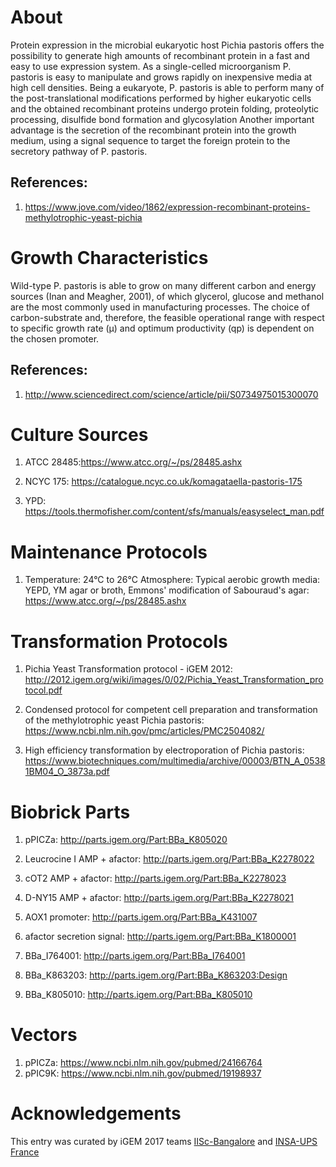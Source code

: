 # About
Protein expression in the microbial eukaryotic host Pichia pastoris offers the possibility to generate high amounts of recombinant protein in a fast and easy to use expression system. As a single-celled microorganism P. pastoris is easy to manipulate and grows rapidly on inexpensive media at high cell densities. Being a eukaryote, P. pastoris is able to perform many of the post-translational modifications performed by higher eukaryotic cells and the obtained recombinant proteins undergo protein folding, proteolytic processing, disulfide bond formation and glycosylation Another important advantage is the secretion of the recombinant protein into the growth medium, using a signal sequence to target the foreign protein to the secretory pathway of P. pastoris.

## References:
1. https://www.jove.com/video/1862/expression-recombinant-proteins-methylotrophic-yeast-pichia

# Growth Characteristics
Wild-type P. pastoris is able to grow on many different carbon and energy sources (Inan and Meagher, 2001), of which glycerol, glucose and methanol are the most commonly used in manufacturing processes. The choice of carbon-substrate and, therefore, the feasible operational range with respect to specific growth rate (μ) and optimum productivity (qp) is dependent on the chosen promoter.

## References:
1. http://www.sciencedirect.com/science/article/pii/S0734975015300070


# Culture Sources

1. ATCC 28485:https://www.atcc.org/~/ps/28485.ashx

2. NCYC 175: https://catalogue.ncyc.co.uk/komagataella-pastoris-175

3. YPD: https://tools.thermofisher.com/content/sfs/manuals/easyselect_man.pdf

# Maintenance Protocols
1. Temperature: 24°C to 26°C Atmosphere: Typical aerobic growth media: YEPD, YM agar or broth, Emmons' modification of Sabouraud's agar: https://www.atcc.org/~/ps/28485.ashx

# Transformation Protocols
1. Pichia Yeast Transformation protocol - iGEM 2012: http://2012.igem.org/wiki/images/0/02/Pichia_Yeast_Transformation_protocol.pdf

2. Condensed protocol for competent cell preparation and transformation of the methylotrophic yeast Pichia pastoris: https://www.ncbi.nlm.nih.gov/pmc/articles/PMC2504082/

3. High efficiency transformation by electroporation of Pichia pastoris: https://www.biotechniques.com/multimedia/archive/00003/BTN_A_05381BM04_O_3873a.pdf

# Biobrick Parts
1. pPICZa: http://parts.igem.org/Part:BBa_K805020

2. Leucrocine I AMP + afactor: http://parts.igem.org/Part:BBa_K2278022

3. cOT2 AMP + afactor: http://parts.igem.org/Part:BBa_K2278023

4. D-NY15 AMP + afactor: http://parts.igem.org/Part:BBa_K2278021

5. AOX1 promoter: http://parts.igem.org/Part:BBa_K431007

6. afactor secretion signal: http://parts.igem.org/Part:BBa_K1800001

7. BBa_I764001: http://parts.igem.org/Part:BBa_I764001

8. BBa_K863203: http://parts.igem.org/Part:BBa_K863203:Design

9. BBa_K805010: http://parts.igem.org/Part:BBa_K805010

# Vectors
1. pPICZa: https://www.ncbi.nlm.nih.gov/pubmed/24166764
2. pPIC9K: https://www.ncbi.nlm.nih.gov/pubmed/19198937

# Acknowledgements
This entry was curated by iGEM 2017 teams [IISc-Bangalore](http://2017.igem.org/Team:IISc-Bangalore) and [INSA-UPS France](http://2017.igem.org/Team:INSA-UPS_France)
